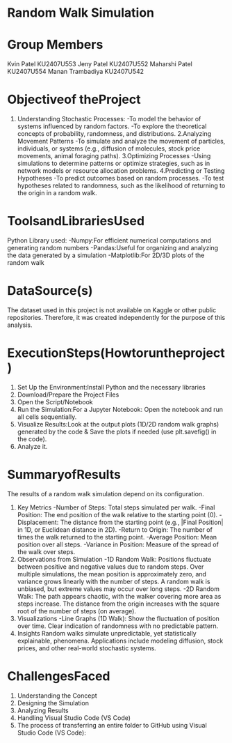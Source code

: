 # Random Walk Simulation
# Group Members
Kvin Patel KU2407U553
Jeny Patel KU2407U552
Maharshi Patel KU2407U554
Manan Trambadiya KU2407U542
# Objectiveof theProject
1. Understanding Stochastic Processes:
-To model the behavior of systems influenced by random factors.
-To explore the theoretical concepts of probability, randomness, and distributions.
2.Analyzing Movement Patterns
-To simulate and analyze the movement of particles, individuals, or systems (e.g., diffusion of molecules, stock price movements, animal foraging paths).
3.Optimizing Processes
-Using simulations to determine patterns or optimize strategies, such as in network models or resource allocation problems.
4.Predicting or Testing Hypotheses
-To predict outcomes based on random processes.
-To test hypotheses related to randomness, such as the likelihood of returning to the origin in a random walk.
# ToolsandLibrariesUsed
Python
Library used: 
-Numpy:For efficient numerical computations and generating random numbers
-Pandas:Useful for organizing and analyzing the data generated by a simulation
-Matplotlib:For 2D/3D plots of the random walk
 # DataSource(s)
 The dataset used in this project is not available on Kaggle or other public repositories. Therefore, it was created independently for the purpose of this analysis.
 # ExecutionSteps(Howtoruntheproject)
 1. Set Up the Environment:Install Python and the necessary libraries
 2. Download/Prepare the Project Files
 3. Open the Script/Notebook
 4. Run the Simulation:For a Jupyter Notebook: Open the notebook and run all cells sequentially.
 5. Visualize Results:Look at the output plots (1D/2D random walk graphs) generated by the code & Save the plots if needed (use plt.savefig() in the code).
 6.  Analyze it.
# SummaryofResults
The results of a random walk simulation depend on its configuration.
1. Key Metrics
-Number of Steps: Total steps simulated per walk.
-Final Position: The end position of the walk relative to the starting point (0).
-Displacement: The distance from the starting point (e.g., |Final Position| in 1D, or Euclidean distance in 2D).
-Return to Origin: The number of times the walk returned to the starting point.
-Average Position: Mean position over all steps.
-Variance in Position: Measure of the spread of the walk over steps.
2. Observations from Simulation
-1D Random Walk:
Positions fluctuate between positive and negative values due to random steps.
Over multiple simulations, the mean position is approximately zero, and variance grows linearly with the number of steps.
A random walk is unbiased, but extreme values may occur over long steps.
-2D Random Walk:
The path appears chaotic, with the walker covering more area as steps increase.
The distance from the origin increases with the square root of the number of steps (on average).
3. Visualizations
-Line Graphs (1D Walk):
Show the fluctuation of position over time.
Clear indication of randomness with no predictable pattern.
4. Insights
Random walks simulate unpredictable, yet statistically explainable, phenomena.
Applications include modeling diffusion, stock prices, and other real-world stochastic systems.
#  ChallengesFaced
1. Understanding the Concept
2. Designing the Simulation
3. Analyzing Results
4. Handling Visual Studio Code (VS Code)
5. The process of transferring an entire folder to GitHub using Visual Studio Code (VS Code):
